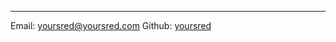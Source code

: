 ___

Email: [yoursred@yoursred.com](mailto:yoursred@yoursred.com)
Github: [yoursred](https://github.com/yoursred)